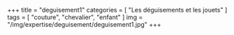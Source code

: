 +++
title = "deguisement1"
categories = [ "Les déguisements et les jouets" ]
tags = [ "couture", "chevalier", "enfant" ]
img = "/img/expertise/deguisement/deguisement1.jpg"
+++